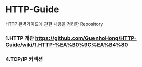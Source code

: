 # HTTP-Guide
HTTP 완벽가이드에 관한 내용을 정리한 Repository

### 1.HTTP 개관  https://github.com/GuenhoHong/HTTP-Guide/wiki/1.HTTP-%EA%B0%9C%EA%B4%80
### 4.TCP/IP 커넥션
